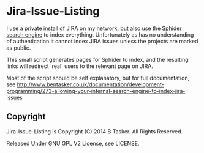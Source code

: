 Jira-Issue-Listing
==================

I use a private install of JIRA on my network, but also use the [Sphider search engine](http://www.sphider.eu/ "Sphider a PHP spider and Search Engine") to index everything. Unfortunately as has no understanding of authentication it cannot index JIRA issues unless the projects are marked as public. 

This small script generates pages for Sphider to index, and the resulting links will redirect 'real' users to the relevant page on JIRA.

Most of the script should be self explanatory, but for full documentation, see http://www.bentasker.co.uk/documentation/development-programming/273-allowing-your-internal-search-engine-to-index-jira-issues




Copyright
----------

Jira-Issue-Listing is Copyright (C) 2014 B Tasker. All Rights Reserved. 

Released Under GNU GPL V2 License, see LICENSE.



